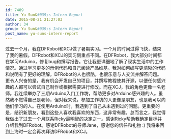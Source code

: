 ```yaml
---
id: 7489
title: Yu Sun&#039;s Intern Report
date: 2015-08-21 21:27:03
author: 34
group: Yu Sun&#039;s Intern Report
post_name: yu-suns-intern-report
---
```


过去一个月，我在DFRobot和XCJ做了暑期实习。一个月的时间过得飞快，结束了我的暑假。DFRobot和XCJ的实习侧重点不同。在DFRobot，我大部分时间都在学习Arduino，修复bug和撰写报告。它让我更详细地了解了现实生活中的工作情况。通过学习更多的示例代码和自己阅读产品维基。我对如何编写更清晰的代码和说明有了更好的理解。DFRobot的人也很酷，也很乐意与人交流并解答问题。更令人兴奋的是，我有机会开发自己的项目，并撰写教程使其开源，以便任何感兴趣的人都可以尝试自己制作或根据需要进行修改。而在XCJ，我的角色更像一名老师。我连续举办了三期Arduino入门工作坊，帮助更多对Arduino感兴趣的人。虽然我不觉得自己是老师，但对我来说，参加工作坊的人更像是朋友，也是我可以向他们学习的人。在使用Arduino时，我遇到了自己从未遇到过的问题。更重要的是，结识新朋友，看到这些人喜欢我喜欢的东西，这非常有趣。总而言之，我觉得我做出了过去一个月联系Ricky最明智的决定之一。感谢Ricky帮助我确定目标并介绍我到DFRobot。感谢DFRobot的导师Jane，感谢您的信任和礼物 :) 我将来回到上海时一定会再次拜访DFRobot和XCJ。
